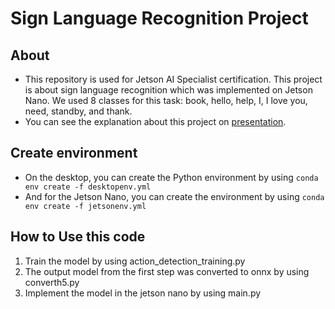 # Sign Language Recognition Project

## About
- This repository is used for Jetson AI Specialist certification. This project is about sign language recognition which was implemented on Jetson Nano. We used 8 classes for this task: book, hello, help, I, I love you, need, standby, and thank.
- You can see the explanation about this project on [presentation](https://youtu.be/WSRoR2fM3FU?si=9gYy7lCFrnV0QCeH).

## Create environment
- On the desktop, you can create the Python environment by using ```conda env create -f desktopenv.yml ```
- And for the Jetson Nano, you can create the environment by using ```conda env create -f jetsonenv.yml ```


## How to Use this code
1. Train the model by using action_detection_training.py
2. The output model from the first step was converted to onnx by using converth5.py
3. Implement the model in the jetson nano by using main.py
